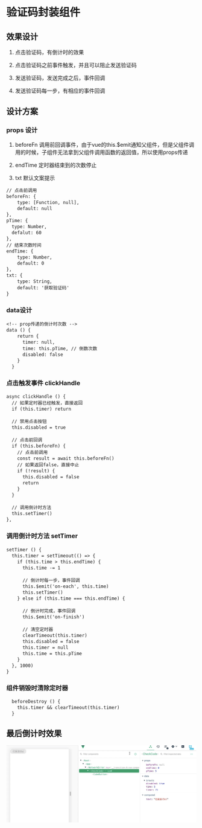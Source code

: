 # 验证码封装组件

## 效果设计

1. 点击验证码，有倒计时的效果

2. 点击验证码之前事件触发，并且可以阻止发送验证码

3. 发送验证码，发送完成之后，事件回调

4. 发送验证码每一步，有相应的事件回调

## 设计方案

### props 设计

1. beforeFn 调用前回调事件，由于vue的this.$emit通知父组件，但是父组件调用的时候，子组件无法拿到父组件调用函数的返回值，所以使用props传递

2. endTime 定时器结束到的次数停止

3. txt 默认文案提示

```
// 点击前调用
beforeFn: {
    type: [Function, null],
    default: null
},
pTime: {
  type: Number,
  defalut: 60
},
// 结束次数时间
endTime: {
    type: Number,
    default: 0
},
txt: {
    type: String,
    default: '获取验证码'
}
```

### data设计

```
<!-- prop传递的倒计时次数 -->
data () {
    return {
      timer: null,
      time: this.pTime, // 倒数次数
      disabled: false
    }
  }
```

### 点击触发事件 clickHandle

```
async clickHandle () {
  // 如果定时器已经触发，直接返回
  if (this.timer) return

  // 禁用点击按钮
  this.disabled = true

  // 点击前回调
  if (this.beforeFn) {
    // 点击前调用
    const result = await this.beforeFn()
    // 如果返回false，直接中止
    if (!result) {
      this.disabled = false
      return
    }
  }

  // 调用倒计时方法
  this.setTimer()
},
```

### 调用倒计时方法 setTimer

```
setTimer () {
  this.timer = setTimeout(() => {
    if (this.time > this.endTime) {
      this.time -= 1

      // 倒计时每一步，事件回调
      this.$emit('on-each', this.time)
      this.setTimer()
    } else if (this.time === this.endTime) {

      // 倒计时完成，事件回调
      this.$emit('on-finish')

      // 清空定时器
      clearTimeout(this.timer)
      this.disabled = false
      this.timer = null
      this.time = this.pTime
    }
  }, 1000)
}
```

### 组件销毁时清除定时器

```
  beforeDestroy () {
    this.timer && clearTimeout(this.timer)
  }
```

## 最后倒计时效果

![checkcode](./example.gif)
